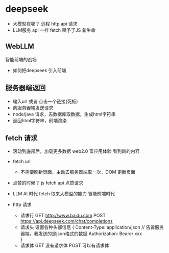 # deepseek
- 大模型在哪？
    远程
    http api 请求
- LLM服务
    api 一样
    fetch 赋予了JS 新生命

## WebLLM
智能前端的战场
- 如何把deepseek 引入前端

## 服务器端返回
- 输入url 或者 点击一个链接(死板)
- 向服务器端发送请求
- node/java 请求，去数据库取数据，生成html字符串
- 返回html字符串，前端渲染

## fetch 请求
- 滚动到底部后，加载更多数据 web2.0 富应用体验
    看到新的内容
- fetch url
    - 不需要刷新页面，主动去服务器端取一次，DOM 更新页面
- 点赞的时候？
    js fetch api 点赞请求

- LLM AI 时代
    fetch 取来大模型的能力 智能前端时代

- http 请求
    - 请求行 GET http://www.baidu.com 
            POST https://api.deepseek.com/chat/completions
    - 请求头
        设置各种头部信息
        {
            Content-Type: application/json // 告诉服务器端，我发送的是json格式的数据
            Authorization: Bearer xxx     
        }
    - 请求体
        GET 没有请求体
        POST 可以有请求体
